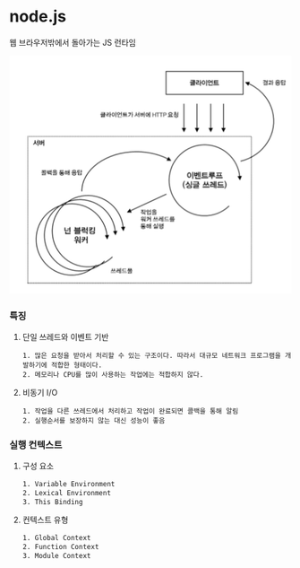 # node.js
웹 브라우저밖에서 돌아가는 JS 런타임

![node.js](../../img/nodejs.png)

### 특징
1. 단일 쓰레드와 이벤트 기반
   ```
   1. 많은 요청을 받아서 처리할 수 있는 구조이다. 따라서 대규모 네트워크 프로그램을 개발하기에 적합한 형태이다.
   2. 메모리나 CPU를 많이 사용하는 작업에는 적합하지 않다.
   ```
2. 비동기 I/O
   ```
   1. 작업을 다른 쓰레드에서 처리하고 작업이 완료되면 콜백을 통해 알림
   2. 실행순서를 보장하지 않는 대신 성능이 좋음
   ```

### 실행 컨텍스트
1. 구성 요소
    ```
    1. Variable Environment 
    2. Lexical Environment
    3. This Binding
    ```
2. 컨텍스트 유형
    ```
    1. Global Context
    2. Function Context
    3. Module Context
    ```
